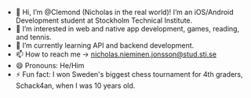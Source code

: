 - 👋 Hi, I’m @Clemond (Nicholas in the real world)! I’m an iOS/Android Development student at Stockholm Technical Institute.
- 👀  I’m interested in web and native app development, games, reading, and tennis.
- 🌱 I’m currently learning API and backend development.
- 📫 How to reach me -> nicholas.nieminen.jonsson@stud.sti.se
- 😄 Pronouns: He/Him
- ⚡ Fun fact: I won Sweden's biggest chess tournament for 4th graders, Schack4an, when I was 10 years old.

